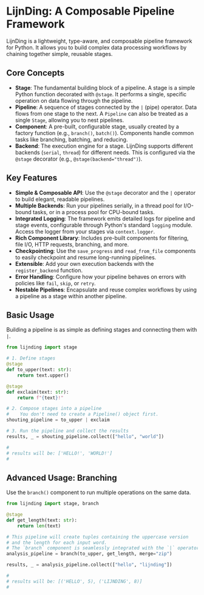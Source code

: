 # LijnDing: A Composable Pipeline Framework

LijnDing is a lightweight, type-aware, and composable pipeline framework for Python. It allows you to build complex data processing workflows by chaining together simple, reusable stages.

## Core Concepts

- **Stage**: The fundamental building block of a pipeline. A stage is a simple Python function decorated with `@stage`. It performs a single, specific operation on data flowing through the pipeline.
- **Pipeline**: A sequence of stages connected by the `|` (pipe) operator. Data flows from one stage to the next. A `Pipeline` can also be treated as a single `Stage`, allowing you to nest pipelines.
- **Component**: A pre-built, configurable stage, usually created by a factory function (e.g., `branch()`, `batch()`). Components handle common tasks like branching, batching, and reducing.
- **Backend**: The execution engine for a stage. LijnDing supports different backends (`serial`, `thread`) for different needs. This is configured via the `@stage` decorator (e.g., `@stage(backend="thread")`).

## Key Features

- **Simple & Composable API**: Use the `@stage` decorator and the `|` operator to build elegant, readable pipelines.
- **Multiple Backends**: Run your pipelines serially, in a thread pool for I/O-bound tasks, or in a process pool for CPU-bound tasks.
- **Integrated Logging**: The framework emits detailed logs for pipeline and stage events, configurable through Python's standard `logging` module. Access the logger from your stages via `context.logger`.
- **Rich Component Library**: Includes pre-built components for filtering, file I/O, HTTP requests, branching, and more.
- **Checkpointing**: Use the `save_progress` and `read_from_file` components to easily checkpoint and resume long-running pipelines.
- **Extensible**: Add your own execution backends with the `register_backend` function.
- **Error Handling**: Configure how your pipeline behaves on errors with policies like `fail`, `skip`, or `retry`.
- **Nestable Pipelines**: Encapsulate and reuse complex workflows by using a pipeline as a stage within another pipeline.

## Basic Usage

Building a pipeline is as simple as defining stages and connecting them with `|`.

```python
from lijnding import stage

# 1. Define stages
@stage
def to_upper(text: str):
    return text.upper()

@stage
def exclaim(text: str):
    return f"{text}!"

# 2. Compose stages into a pipeline
#    You don't need to create a Pipeline() object first.
shouting_pipeline = to_upper | exclaim

# 3. Run the pipeline and collect the results
results, _ = shouting_pipeline.collect(["hello", "world"])

#
# results will be: ['HELLO!', 'WORLD!']
#
```

## Advanced Usage: Branching

Use the `branch()` component to run multiple operations on the same data.

```python
from lijnding import stage, branch

@stage
def get_length(text: str):
    return len(text)

# This pipeline will create tuples containing the uppercase version
# and the length for each input word.
# The `branch` component is seamlessly integrated with the `|` operator.
analysis_pipeline = branch(to_upper, get_length, merge="zip")

results, _ = analysis_pipeline.collect(["hello", "lijnding"])

#
# results will be: [('HELLO', 5), ('LIJNDING', 8)]
#
```
